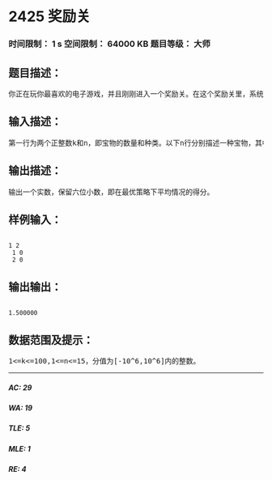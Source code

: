 # 2425 奖励关   
### 时间限制： 1 s     空间限制： 64000 KB     题目等级： 大师  
## 题目描述：  

<pre>
你正在玩你最喜欢的电子游戏，并且刚刚进入一个奖励关。在这个奖励关里，系统将依次随机抛出k次宝物，每次你都可以选择吃或者不吃（必须在抛出下一个宝物之前做出选择，且现在决定不吃的宝物以后也不能再吃）。 宝物一共有n种，系统每次抛出这n种宝物的概率都相同且相互独立。也就是说，即使前k-1次系统都抛出宝物1（这种情况是有可能出现的，尽管概率非常小），第k次抛出各个宝物的概率依然均为1/n。 获取第i种宝物将得到Pi分，但并不是每种宝物都是可以随意获取的。第i种宝物有一个前提宝物集合Si。只有当Si中所有宝物都至少吃过一次，才能吃第i种宝物（如果系统抛出了一个目前不能吃的宝物，相当于白白的损失了一次机会）。注意，Pi可以是负数，但如果它是很多高分宝物的前提，损失短期利益而吃掉这个负分宝物将获得更大的长期利益。 假设你采取最优策略，平均情况你一共能在奖励关得到多少分值？
</pre>
  
  
## 输入描述：  

<pre>
第一行为两个正整数k和n，即宝物的数量和种类。以下n行分别描述一种宝物，其中第一个整数代表分值，随后的整数依次代表该宝物的各个前提宝物（各宝物编号为1到n），以0结尾。
</pre>
  
  
## 输出描述：  

<pre>
输出一个实数，保留六位小数，即在最优策略下平均情况的得分。
</pre>
  
  
## 样例输入：  

<pre><code>
1 2  
 1 0  
 2 0
</code></pre>
  
  
## 输出输出：  

<pre><code>
1.500000
</code></pre>
  
  
## 数据范围及提示：  

<pre>
1<=k<=100,1<=n<=15，分值为[-10^6,10^6]内的整数。
</pre>
  
  
***  

##### AC: 29  
##### WA: 19  
##### TLE: 5  
##### MLE: 1  
##### RE: 4  
